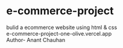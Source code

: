 # e-commerce-project
bulid a ecommerce website using html & css
<br>
e-commerce-project-one-olive.vercel.app
<br>
Author- Anant Chauhan
